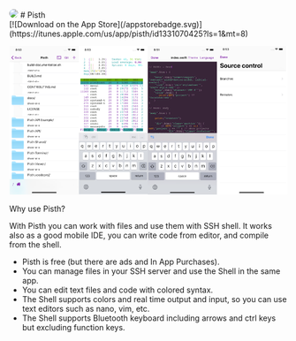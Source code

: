 <img style='border-radius: 25px;' src="https://raw.githubusercontent.com/ColdGrub1384/Pisth/master/Pisth/Assets.xcassets/AppIcon.appiconset/Icon-App-60x60%402x.png">
# Pisth
<br/>
[![Download on the App Store](/appstorebadge.svg)](https://itunes.apple.com/us/app/pisth/id1331070425?ls=1&mt=8)

![Screenshots](screenshots.png)


Why use Pisth?

With Pisth you can work with files and use them with SSH shell. It works also as a good mobile IDE, you can write code from editor, and compile from the shell.


- Pisth is free (but there are ads and In App Purchases).
- You can manage files in your SSH server and use the Shell in the same app.
- You can edit text files and code with colored syntax.
- The Shell supports colors and real time output and input, so you can use text editors such as nano, vim, etc.
- The Shell supports Bluetooth keyboard including arrows and ctrl keys but excluding function keys.

